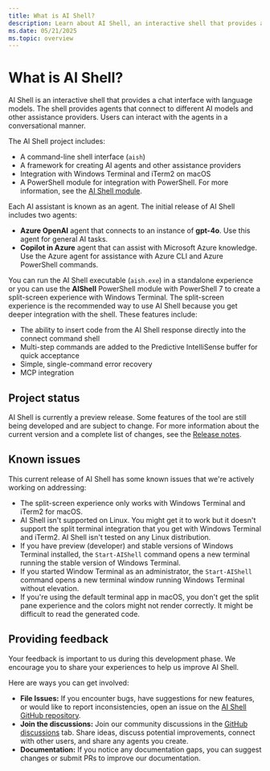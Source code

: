 ```yaml
---
title: What is AI Shell?
description: Learn about AI Shell, an interactive shell that provides a chat interface with language models.
ms.date: 05/21/2025
ms.topic: overview
---
```


# What is AI Shell?

AI Shell is an interactive shell that provides a chat interface with language models. The shell
provides agents that connect to different AI models and other assistance providers. Users can
interact with the agents in a conversational manner.

The AI Shell project includes:

- A command-line shell interface (`aish`)
- A framework for creating AI agents and other assistance providers
- Integration with Windows Terminal and iTerm2 on macOS
- A PowerShell module for integration with PowerShell. For more information, see the
  [AI Shell module][01].

Each AI assistant is known as an agent. The initial release of AI Shell includes two agents:

- **Azure OpenAI** agent that connects to an instance of **gpt-4o**. Use this agent for general
  AI tasks.
- **Copilot in Azure** agent that can assist with Microsoft Azure knowledge. Use the Azure agent for
  assistance with Azure CLI and Azure PowerShell commands.

You can run the AI Shell executable (`aish.exe`) in a standalone experience or you can use the
**AIShell** PowerShell module with PowerShell 7 to create a split-screen experience with Windows
Terminal. The split-screen experience is the recommended way to use AI Shell because you get deeper
integration with the shell. These features include:

- The ability to insert code from the AI Shell response directly into the connect command shell
- Multi-step commands are added to the Predictive IntelliSense buffer for quick acceptance
- Simple, single-command error recovery
- MCP integration

## Project status

AI Shell is currently a preview release. Some features of the tool are still being developed and are
subject to change. For more information about the current version and a complete list of changes,
see the [Release notes][03].

## Known issues

This current release of AI Shell has some known issues that we're actively working on addressing:

- The split-screen experience only works with Windows Terminal and iTerm2 for macOS.
- AI Shell isn't supported on Linux. You might get it to work but it doesn't support the split
  terminal integration that you get with Windows Terminal and iTerm2. AI Shell isn't tested on any
  Linux distribution.
- If you have preview (developer) and stable versions of Windows Terminal installed, the
  `Start-AIShell` command opens a new terminal running the stable version of Windows Terminal.
- If you started Window Terminal as an administrator, the `Start-AIShell` command opens a new
  terminal window running Windows Terminal without elevation.
- If you're using the default terminal app in macOS, you don't get the split pane experience and the
  colors might not render correctly. It might be difficult to read the generated code.

## Providing feedback

Your feedback is important to us during this development phase. We encourage you to share your
experiences to help us improve AI Shell.

Here are ways you can get involved:

- **File Issues:** If you encounter bugs, have suggestions for new features, or would like to report
  inconsistencies, open an issue on the [AI Shell GitHub repository][04].
- **Join the discussions:** Join our community discussions in the [GitHub discussions][02] tab.
  Share ideas, discuss potential improvements, connect with other users, and share any agents you
  create.
- **Documentation:** If you notice any documentation gaps, you can suggest changes or submit PRs to
  improve our documentation.

<!-- link references -->
[01]: /powershell/module/aishell/
[02]: https://github.com/PowerShell/AIShell/discussions
[03]: release-notes.md
[04]: https://github.com/PowerShell/AIShell/issues
